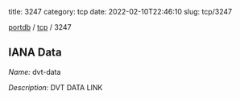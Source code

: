 title: 3247
category: tcp
date: 2022-02-10T22:46:10
slug: tcp/3247

[portdb](/) / [tcp](/category/tcp.html) / 3247


## IANA Data

_Name:_ dvt-data

_Description:_ DVT DATA LINK

